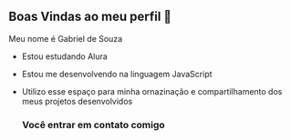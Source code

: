 ## Boas Vindas ao meu perfil 💙

Meu nome é Gabriel de Souza 

- Estou estudando Alura
- Estou me desenvolvendo na linguagem JavaScript
- Utilizo esse espaço para minha ornazinação e compartilhamento dos meus projetos desenvolvidos

  ### Você entrar em contato comigo
